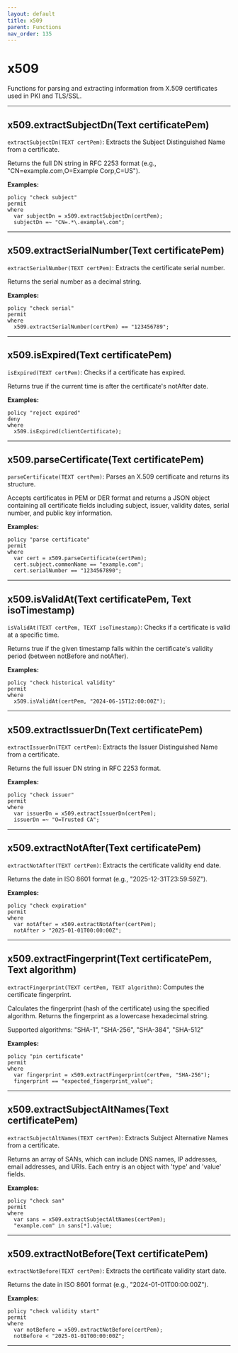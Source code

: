 ```yaml
---
layout: default
title: x509
parent: Functions
nav_order: 135
---
```

# x509

Functions for parsing and extracting information from X.509 certificates used in PKI and TLS/SSL.



---

## x509.extractSubjectDn(Text certificatePem)

```extractSubjectDn(TEXT certPem)```: Extracts the Subject Distinguished Name from a certificate.

Returns the full DN string in RFC 2253 format (e.g., "CN=example.com,O=Example Corp,C=US").

**Examples:**
```sapl
policy "check subject"
permit
where
  var subjectDn = x509.extractSubjectDn(certPem);
  subjectDn =~ "CN=.*\.example\.com";
```


---

## x509.extractSerialNumber(Text certificatePem)

```extractSerialNumber(TEXT certPem)```: Extracts the certificate serial number.

Returns the serial number as a decimal string.

**Examples:**
```sapl
policy "check serial"
permit
where
  x509.extractSerialNumber(certPem) == "123456789";
```


---

## x509.isExpired(Text certificatePem)

```isExpired(TEXT certPem)```: Checks if a certificate has expired.

Returns true if the current time is after the certificate's notAfter date.

**Examples:**
```sapl
policy "reject expired"
deny
where
  x509.isExpired(clientCertificate);
```


---

## x509.parseCertificate(Text certificatePem)

```parseCertificate(TEXT certPem)```: Parses an X.509 certificate and returns its structure.

Accepts certificates in PEM or DER format and returns a JSON object containing
all certificate fields including subject, issuer, validity dates, serial number,
and public key information.

**Examples:**
```sapl
policy "parse certificate"
permit
where
  var cert = x509.parseCertificate(certPem);
  cert.subject.commonName == "example.com";
  cert.serialNumber == "1234567890";
```


---

## x509.isValidAt(Text certificatePem, Text isoTimestamp)

```isValidAt(TEXT certPem, TEXT isoTimestamp)```: Checks if a certificate is valid at a specific time.

Returns true if the given timestamp falls within the certificate's validity period
(between notBefore and notAfter).

**Examples:**
```sapl
policy "check historical validity"
permit
where
  x509.isValidAt(certPem, "2024-06-15T12:00:00Z");
```


---

## x509.extractIssuerDn(Text certificatePem)

```extractIssuerDn(TEXT certPem)```: Extracts the Issuer Distinguished Name from a certificate.

Returns the full issuer DN string in RFC 2253 format.

**Examples:**
```sapl
policy "check issuer"
permit
where
  var issuerDn = x509.extractIssuerDn(certPem);
  issuerDn =~ "O=Trusted CA";
```


---

## x509.extractNotAfter(Text certificatePem)

```extractNotAfter(TEXT certPem)```: Extracts the certificate validity end date.

Returns the date in ISO 8601 format (e.g., "2025-12-31T23:59:59Z").

**Examples:**
```sapl
policy "check expiration"
permit
where
  var notAfter = x509.extractNotAfter(certPem);
  notAfter > "2025-01-01T00:00:00Z";
```


---

## x509.extractFingerprint(Text certificatePem, Text algorithm)

```extractFingerprint(TEXT certPem, TEXT algorithm)```: Computes the certificate fingerprint.

Calculates the fingerprint (hash of the certificate) using the specified algorithm.
Returns the fingerprint as a lowercase hexadecimal string.

Supported algorithms: "SHA-1", "SHA-256", "SHA-384", "SHA-512"

**Examples:**
```sapl
policy "pin certificate"
permit
where
  var fingerprint = x509.extractFingerprint(certPem, "SHA-256");
  fingerprint == "expected_fingerprint_value";
```


---

## x509.extractSubjectAltNames(Text certificatePem)

```extractSubjectAltNames(TEXT certPem)```: Extracts Subject Alternative Names from a certificate.

Returns an array of SANs, which can include DNS names, IP addresses, email addresses,
and URIs. Each entry is an object with 'type' and 'value' fields.

**Examples:**
```sapl
policy "check san"
permit
where
  var sans = x509.extractSubjectAltNames(certPem);
  "example.com" in sans[*].value;
```


---

## x509.extractNotBefore(Text certificatePem)

```extractNotBefore(TEXT certPem)```: Extracts the certificate validity start date.

Returns the date in ISO 8601 format (e.g., "2024-01-01T00:00:00Z").

**Examples:**
```sapl
policy "check validity start"
permit
where
  var notBefore = x509.extractNotBefore(certPem);
  notBefore < "2025-01-01T00:00:00Z";
```


---

